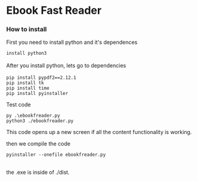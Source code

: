 # Ebook Fast Reader<br>

### How to install 

First you need to install python and it's dependences<br>

`install python3`<br><br>
After you install python, lets go to dependencies <br><br>
`pip install pypdf2==2.12.1`<br>
`pip install tk` <br>
`pip install time` <br>
`pip install pyinstaller`

Test code

`py .\ebookfreader.py` <br>
`python3 ./ebookfreader.py`

This code opens up a new screen if all the content functionality is working.

then we compile the code

`pyinstaller --onefile ebookfreader.py` <br><br>

the .exe is inside of ./dist.